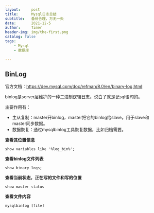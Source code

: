 ```yaml
---
layout:     post
title:      Mysql日志总结
subtitle:   备份合理，万无一失
date:       2021-12-5
author:     Timer
header-img: img/the-first.png
catalog: false
tags:
    - Mysql
    - 数据库

---
```


## BinLog

官方文档：https://dev.mysql.com/doc/refman/8.0/en/binary-log.html

binlog是server层维护的一种二进制逻辑日志，说白了就是记sql语句的。

主要作用有：

- 主从复制：master开binlog，master把它的binlog给slave，用于slave和master同步数据。
- 数据恢复：通过mysqlbinlog工具恢复数据，比如归档需要。

**查看其位置信息**

```
show variables like '%log_bin%';
```

**查看binlog文件列表**

```
show binary logs;
```

**查看当前状态，正在写的文件和写的位置**

```
show master status
```

**查看文件内容**

```
mysqlbinlog [file]
```































